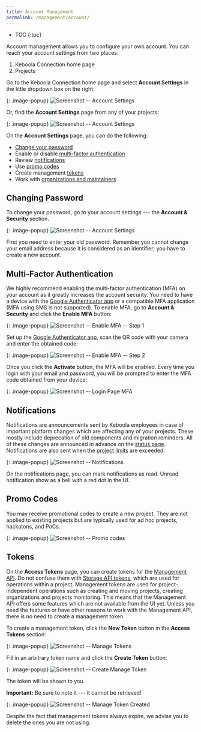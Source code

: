 ```yaml
---
title: Account Management
permalink: /management/account/
---
```


* TOC
{:toc}

Account management allows you to configure your own account. 
You can reach your account settings from two places:

1. Keboola Connection home page
2. Projects 

Go to the Keboola Connection home page and select **Account Settings** in the little dropdown box on the right:

{: .image-popup}
![Screenshot -- Account Settings](/management/account/account-setting-1.png)

Or, find the **Account Settings** page from any of your projects:

{: .image-popup}
![Screenshot -- Account Settings](/management/account/account-setting-2.png)

On the **Account Settings** page, you can do the following:

- [Change your password](#changing-password)
- Enable or disable [multi-factor authentication](#multi-factor-authentication)
- Review [notifications](#notifications)
- Use [promo codes](#promo-codes)
- Create management [tokens](#tokens)
- Work with [organizations and maintainers](/management/organization/)

## Changing Password
To change your password, go to your account settings --- the **Account & Security** section.

{: .image-popup}
![Screenshot -- Account Settings](/management/account/change-password.png)

First you need to enter your old password. Remember you cannot change your email address 
because it is considered as an identifier; you have to create a new account.

## Multi-Factor Authentication
We highly recommend enabling the multi-factor authentication (MFA) on your account as it greatly increases the account security.
You need to have a device with the [Google Authenticator app](https://support.google.com/accounts/answer/1066447?hl=en) or
a compatible MFA application (MFA using SMS is not supported). To enable MFA, go to **Account & Security** and click the **Enable MFA** button:

{: .image-popup}
![Screenshot -- Enable MFA -- Step 1](/management/account/enable-mfa-1.png)

Set up the [Google Authenticator app](https://support.google.com/accounts/answer/1066447?hl=en), scan the
QR code with your camera and enter the obtained code:

{: .image-popup}
![Screenshot -- Enable MFA -- Step 2](/management/account/enable-mfa-2.png)

Once you click the **Activate** button, the MFA will be enabled. Every time you login with your email and password, 
you will be prompted to enter the MFA code obtained from your device:

{: .image-popup}
![Screenshot -- Login Page MFA](/management/account/login-3.png)

## Notifications
Notifications are announcements sent by Keboola employees in case of important platform changes which
are affecting any of your projects. These mostly include deprecation of old components and migration reminders.
All of these changes are announced in advance on the [status page](http://status.keboola.com/).
Notifications are also sent when the [project limits](/management/project/limits/) are exceeded.

{: .image-popup}
![Screenshot -- Notifications](/management/account/notifications.png)

On the notifications page, you can mark notifications as read. Unread notification show as a bell with a
red dot in the UI.

## Promo Codes
You may receive promotional codes to create a new project. They are not applied to existing 
projects but are typically used for ad hoc projects, hackatons, and PoCs.

{: .image-popup}
![Screenshot -- Promo codes](/management/account/promo-codes.png)

## Tokens
On the **Access Tokens** page, you can create tokens for the [Management API](https://keboolamanagementapi.docs.apiary.io/#). 
Do not confuse them with [Storage API tokens](/management/project/tokens/), which are used for operations 
within a project. Management tokens are used for project-independent operations such as creating and moving projects, 
creating organizations and projects monitoring. This means that the Management API offers some features which are 
not available from the UI yet. Unless you need the features or have other reasons to work with
the Management API, there is no need to create a management token.

To create a management token, click the **New Token** button in the **Access Tokens** section:

{: .image-popup}
![Screenshot -- Manage Tokens](/management/account/manage-tokens.png)

Fill in an arbitrary token name and click the **Create Token** button:

{: .image-popup}
![Screenshot -- Create Manage Token](/management/account/manage-token-create.png)

The token will be shown to you. 

**Important:** Be sure to note it --- it cannot be retrieved!

{: .image-popup}
![Screenshot -- Manage Token Created](/management/account/manage-token-created.png)

Despite the fact that management tokens always expire, we advise you to delete the ones you are not using.
